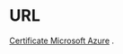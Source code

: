 # URL

[Certificate Microsoft Azure](https://learn.microsoft.com/api/achievements/share/es-es/AbrahamJimenezReyes-6598/K5CXQQFB?sharingId=7F188E6B15A94719) .
